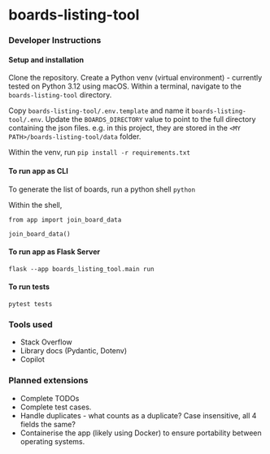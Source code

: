 # boards-listing-tool



### Developer Instructions

#### Setup and installation
Clone the repository. 
Create a Python venv (virtual environment) - currently tested on Python 3.12 using macOS.
Within a terminal, navigate to the `boards-listing-tool` directory.

Copy `boards-listing-tool/.env.template` and name it `boards-listing-tool/.env`. Update the `BOARDS_DIRECTORY` value to point to the full directory containing the json files. e.g. in this project, they are stored in the `<MY PATH>/boards-listing-tool/data` folder.

Within the venv, run ```pip install -r requirements.txt```

#### To run app as CLI
To generate the list of boards, run a python shell ```python```

Within the shell,

```
from app import join_board_data

join_board_data()
```

#### To run app as Flask Server
```flask --app boards_listing_tool.main run```

#### To run tests
```pytest tests```

### Tools used
* Stack Overflow
* Library docs (Pydantic, Dotenv)
* Copilot


### Planned extensions
* Complete TODOs
* Complete test cases.
* Handle duplicates - what counts as a duplicate? Case insensitive, all 4 fields the same?
* Containerise the app (likely using Docker) to ensure portability between operating systems.

